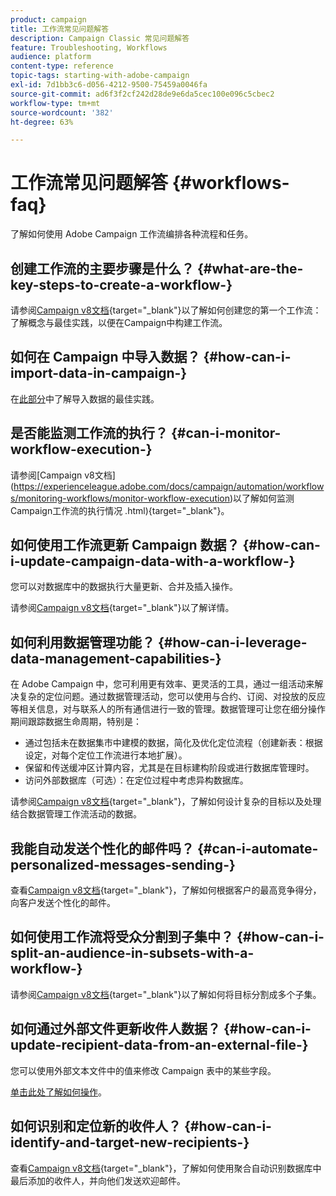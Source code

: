 ```yaml
---
product: campaign
title: 工作流常见问题解答
description: Campaign Classic 常见问题解答
feature: Troubleshooting, Workflows
audience: platform
content-type: reference
topic-tags: starting-with-adobe-campaign
exl-id: 7d1bb3c6-d056-4212-9500-75459a0046fa
source-git-commit: ad6f3f2cf242d28de9e6da5cec100e096c5cbec2
workflow-type: tm+mt
source-wordcount: '382'
ht-degree: 63%

---
```


# 工作流常见问题解答 {#workflows-faq}



了解如何使用 Adobe Campaign 工作流编排各种流程和任务。

## 创建工作流的主要步骤是什么？ {#what-are-the-key-steps-to-create-a-workflow-}

请参阅[Campaign v8文档](https://experienceleague.adobe.com/docs/campaign/automation/workflows/introduction/build-a-workflow.html?lang=zh-Hans){target="_blank"}以了解如何创建您的第一个工作流：了解概念与最佳实践，以便在Campaign中构建工作流。

## 如何在 Campaign 中导入数据？ {#how-can-i-import-data-in-campaign-}

在[此部分](../../platform/using/import-export-best-practices.md)中了解导入数据的最佳实践。

## 是否能监测工作流的执行？ {#can-i-monitor-workflow-execution-}

请参阅[Campaign v8文档]&#x200B;(https://experienceleague.adobe.com/docs/campaign/automation/workflows/monitoring-workflows/monitor-workflow-execution)以了解如何监测Campaign工作流的执行情况
.html){target="_blank"}。

## 如何使用工作流更新 Campaign 数据？ {#how-can-i-update-campaign-data-with-a-workflow-}

您可以对数据库中的数据执行大量更新、合并及插入操作。

请参阅[Campaign v8文档](https://experienceleague.adobe.com/docs/campaign/automation/workflows/wf-activities/targeting-activities/update-data.html?lang=zh-Hans){target="_blank"}以了解详情。

## 如何利用数据管理功能？ {#how-can-i-leverage-data-management-capabilities-}

在 Adobe Campaign 中，您可利用更有效率、更灵活的工具，通过一组活动来解决复杂的定位问题。通过数据管理活动，您可以使用与合约、订阅、对投放的反应等相关信息，对与联系人的所有通信进行一致的管理。数据管理可让您在细分操作期间跟踪数据生命周期，特别是：

* 通过包括未在数据集市中建模的数据，简化及优化定位流程（创建新表：根据设定，对每个定位工作流进行本地扩展）。
* 保留和传送缓冲区计算内容，尤其是在目标建构阶段或进行数据库管理时。
* 访问外部数据库（可选）：在定位过程中考虑异构数据库。

请参阅[Campaign v8文档](https://experienceleague.adobe.com/docs/campaign/automation/workflows/introduction/wf-type/targeting-workflows.html?lang=zh-Hans){target="_blank"}，了解如何设计复杂的目标以及处理结合数据管理工作流活动的数据。

## 我能自动发送个性化的邮件吗？ {#can-i-automate-personalized-messages-sending-}

查看[Campaign v8文档](https://experienceleague.adobe.com/docs/campaign/automation/workflows/use-cases/data-management/enrich-data.html?lang=zh-Hans){target="_blank"}，了解如何根据客户的最高竞争得分，向客户发送个性化的邮件。

## 如何使用工作流将受众分割到子集中？ {#how-can-i-split-an-audience-in-subsets-with-a-workflow-}

请参阅[Campaign v8文档](https://experienceleague.adobe.com/docs/campaign/automation/workflows/wf-activities/targeting-activities/split.html?lang=zh-Hans){target="_blank"}以了解如何将目标分割成多个子集。

## 如何通过外部文件更新收件人数据？ {#how-can-i-update-recipient-data-from-an-external-file-}

您可以使用外部文本文件中的值来修改 Campaign 表中的某些字段。

[单击此处了解如何操作](../../platform/using/import-operations-samples.md#example--enrich-the-values-with-those-of-an-external-file)。

## 如何识别和定位新的收件人？ {#how-can-i-identify-and-target-new-recipients-}

查看[Campaign v8文档](https://experienceleague.adobe.com/docs/campaign/automation/workflows/use-cases/data-management/using-aggregates.html?lang=zh-Hans){target="_blank"}，了解如何使用聚合自动识别数据库中最后添加的收件人，并向他们发送欢迎邮件。
